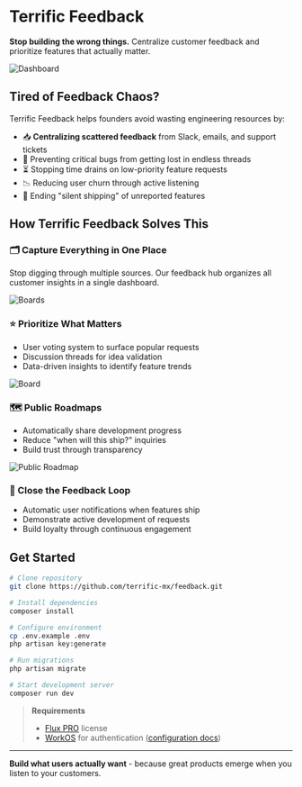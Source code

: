 # Terrific Feedback
**Stop building the wrong things.** Centralize customer feedback and prioritize features that actually matter.

![Dashboard](https://github.com/user-attachments/assets/d4c68c28-24a2-46fc-ba53-5207dcb0857c)
## Tired of Feedback Chaos?
Terrific Feedback helps founders avoid wasting engineering resources by:
- 📥 **Centralizing scattered feedback** from Slack, emails, and support tickets
- 🚫 Preventing critical bugs from getting lost in endless threads
- ⏳ Stopping time drains on low-priority feature requests
- 📉 Reducing user churn through active listening
- 📢 Ending "silent shipping" of unreported features

## How Terrific Feedback Solves This
### 🗂️ Capture Everything in One Place
Stop digging through multiple sources. Our feedback hub organizes all customer insights in a single dashboard.

![Boards](https://github.com/user-attachments/assets/8fabef82-8631-4c19-8676-485e4dd2e842)

### ⭐ Prioritize What Matters
- User voting system to surface popular requests
- Discussion threads for idea validation
- Data-driven insights to identify feature trends

![Board](https://github.com/user-attachments/assets/61fee010-4054-4cc4-907a-c7eb50de7161)

### 🗺️ Public Roadmaps
- Automatically share development progress
- Reduce "when will this ship?" inquiries
- Build trust through transparency

![Public Roadmap](https://github.com/user-attachments/assets/381ee401-16e8-48ee-b7c1-8693f99824f7)

### 🔁 Close the Feedback Loop
- Automatic user notifications when features ship
- Demonstrate active development of requests
- Build loyalty through continuous engagement

[//]: # (Add screenshot: notification-example.png)

## Get Started
```bash
# Clone repository
git clone https://github.com/terrific-mx/feedback.git

# Install dependencies
composer install

# Configure environment
cp .env.example .env
php artisan key:generate

# Run migrations
php artisan migrate

# Start development server
composer run dev
```

> **Requirements**
> - [Flux PRO](https://fluxui.dev) license
> - [WorkOS](https://workos.com) for authentication ([configuration docs](https://laravel.com/docs/12.x/starter-kits#workos))

---

**Build what users actually want** - because great products emerge when you listen to your customers.
